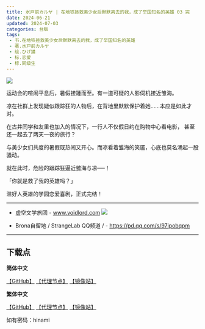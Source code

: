 ```yaml
---
title: 水戸前カルヤ | 在地铁拯救美少女后默默离去的我，成了举国知名的英雄 03 完
date: 2024-06-21
updated: 2024-07-03
categories: 台版
tags: 
 - 书.在地铁拯救美少女后默默离去的我，成了举国知名的英雄
 - 著.水戸前カルヤ
 - 绘.ひげ猫
 - 标.恋爱
 - 标.同级生
---
```


![](https://qqq.gtimg.cn/music/photo_new/T053XD000004V9LCq14im0b.jpg)

运动会的喧闹平息后，暑假接踵而至。有一道可疑的人影伺机接近雏海。

凉在社群上发现疑似跟踪狂的人物后，在背地里默默保护着她……本应是如此才对。

在古井同学和友里也加入的情况下，一行人不仅假日约在购物中心看电影，
甚至还一起去了两天一夜的旅行？

与美少女们共度的暑假既热闹又开心。而凉看着雏海的笑靥，心底也莫名涌起一股骚动。

就在此时，危险的跟踪狂逼近雏海与凉──！

「你就是救了我的英雄吗？」


滥好人英雄的学园恋爱喜剧，正式完结！

---

- 虚空文学旅团 -
www.voidlord.com
![](https://jsd.cdn.zzko.cn/gh/Minami926494/EPUB-COVER@main/logo.webp)

- Brona自留地 / StrangeLab QQ频道 / -
https://pd.qq.com/s/97ipobqpm

---

## 下载点

**简体中文**

[【GitHub】](https://raw.githubusercontent.com/qtqtEricChiu/LightSnacks/master/pages/source/24/07/03/hinami/%5B%E6%B0%B4%E6%88%B8%E5%89%8D%E3%82%AB%E3%83%AB%E3%83%A4%5D.%E5%9C%A8%E5%9C%B0%E9%90%B5%E6%8B%AF%E6%95%91%E7%BE%8E%E5%B0%91%E5%A5%B3%E5%BE%8C%E9%BB%98%E9%BB%98%E9%9B%A2%E5%8E%BB%E7%9A%84%E6%88%91%EF%BC%8C%E6%88%90%E4%BA%86%E8%88%89%E5%9C%8B%E7%9F%A5%E5%90%8D%E7%9A%84%E8%8B%B1%E9%9B%84%E3%80%82.03.%E5%AE%8C.epub) [【代理节点】](https://mirror.ghproxy.com/https://github.com/qtqtEricChiu/LightSnacks/raw/master/pages/source/24/07/03/hinami/%5B%E6%B0%B4%E6%88%B8%E5%89%8D%E3%82%AB%E3%83%AB%E3%83%A4%5D.%E5%9C%A8%E5%9C%B0%E9%90%B5%E6%8B%AF%E6%95%91%E7%BE%8E%E5%B0%91%E5%A5%B3%E5%BE%8C%E9%BB%98%E9%BB%98%E9%9B%A2%E5%8E%BB%E7%9A%84%E6%88%91%EF%BC%8C%E6%88%90%E4%BA%86%E8%88%89%E5%9C%8B%E7%9F%A5%E5%90%8D%E7%9A%84%E8%8B%B1%E9%9B%84%E3%80%82.03.%E5%AE%8C.epub) [【镜像站】](https://hub.nuaa.cf/qtqtEricChiu/LightSnacks/raw/master/pages/source/24/07/03/hinami/%5B%E6%B0%B4%E6%88%B8%E5%89%8D%E3%82%AB%E3%83%AB%E3%83%A4%5D.%E5%9C%A8%E5%9C%B0%E9%90%B5%E6%8B%AF%E6%95%91%E7%BE%8E%E5%B0%91%E5%A5%B3%E5%BE%8C%E9%BB%98%E9%BB%98%E9%9B%A2%E5%8E%BB%E7%9A%84%E6%88%91%EF%BC%8C%E6%88%90%E4%BA%86%E8%88%89%E5%9C%8B%E7%9F%A5%E5%90%8D%E7%9A%84%E8%8B%B1%E9%9B%84%E3%80%82.03.%E5%AE%8C.epub)

**繁体中文**

[【GitHub】](https://raw.githubusercontent.com/qtqtEricChiu/LightSnacks/master/pages/source/24/07/03/hinami/%5B%E6%B0%B4%E6%88%B8%E5%89%8D%E3%82%AB%E3%83%AB%E3%83%A4%5D.%E5%9C%A8%E5%9C%B0%E9%93%81%E6%8B%AF%E6%95%91%E7%BE%8E%E5%B0%91%E5%A5%B3%E5%90%8E%E9%BB%98%E9%BB%98%E7%A6%BB%E5%8E%BB%E7%9A%84%E6%88%91%EF%BC%8C%E6%88%90%E4%BA%86%E4%B8%BE%E5%9B%BD%E7%9F%A5%E5%90%8D%E7%9A%84%E8%8B%B1%E9%9B%84%E3%80%82.03.%E5%AE%8C.epub) [【代理节点】](https://mirror.ghproxy.com/https://github.com/qtqtEricChiu/LightSnacks/raw/master/pages/source/24/07/03/hinami/%5B%E6%B0%B4%E6%88%B8%E5%89%8D%E3%82%AB%E3%83%AB%E3%83%A4%5D.%E5%9C%A8%E5%9C%B0%E9%93%81%E6%8B%AF%E6%95%91%E7%BE%8E%E5%B0%91%E5%A5%B3%E5%90%8E%E9%BB%98%E9%BB%98%E7%A6%BB%E5%8E%BB%E7%9A%84%E6%88%91%EF%BC%8C%E6%88%90%E4%BA%86%E4%B8%BE%E5%9B%BD%E7%9F%A5%E5%90%8D%E7%9A%84%E8%8B%B1%E9%9B%84%E3%80%82.03.%E5%AE%8C.epub) [【镜像站】](https://hub.nuaa.cf/qtqtEricChiu/LightSnacks/raw/master/pages/source/24/07/03/hinami/%5B%E6%B0%B4%E6%88%B8%E5%89%8D%E3%82%AB%E3%83%AB%E3%83%A4%5D.%E5%9C%A8%E5%9C%B0%E9%93%81%E6%8B%AF%E6%95%91%E7%BE%8E%E5%B0%91%E5%A5%B3%E5%90%8E%E9%BB%98%E9%BB%98%E7%A6%BB%E5%8E%BB%E7%9A%84%E6%88%91%EF%BC%8C%E6%88%90%E4%BA%86%E4%B8%BE%E5%9B%BD%E7%9F%A5%E5%90%8D%E7%9A%84%E8%8B%B1%E9%9B%84%E3%80%82.03.%E5%AE%8C.epub)

如有密码：hinami